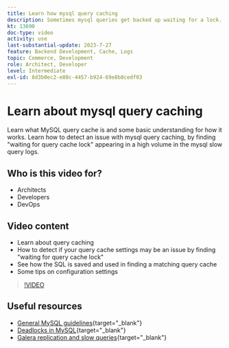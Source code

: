 ```yaml
---
title: Learn how mysql query caching
description: Sometimes mysql queries get backed up waiting for a lock. This tutorial explains what is query caching and some recommendations for settings if you have issues.
kt: 13690
doc-type: video
activity: use
last-substantial-update: 2023-7-27
feature: Backend Development, Cache, Logs
topic: Commerce, Development
role: Architect, Developer
level: Intermediate
exl-id: 8d3b0ec2-e80c-4457-b924-69e8b8cedf03
---
```

# Learn about mysql query caching

Learn what MySQL query cache is and some basic understanding for how it works. Learn how to detect an issue with mysql query caching, by finding "waiting for query cache lock" appearing in a high volume in the mysql slow query logs.

## Who is this video for?

- Architects
- Developers
- DevOps

## Video content

- Learn about query caching
- How to detect if your query cache settings may be an issue by finding "waiting for query cache lock"
- See how the SQL is saved and used in finding a matching query cache
- Some tips on configuration settings

>[!VIDEO](https://video.tv.adobe.com/v/3422015?learn=on)

## Useful resources

- [General MySQL guidelines](https://experienceleague.adobe.com/docs/commerce-operations/installation-guide/prerequisites/database-server/mysql.html?lang=en){target="_blank"}
- [Deadlocks in MySQL](https://experienceleague.adobe.com/docs/commerce-knowledge-base/kb/troubleshooting/database/deadlocks-in-mysql.html){target="_blank"}
- [Galera replication and slow queries](https://experienceleague.adobe.com/docs/commerce-learn/tutorials/backend-development/galera-db-slow-replication.html){target="_blank"}
